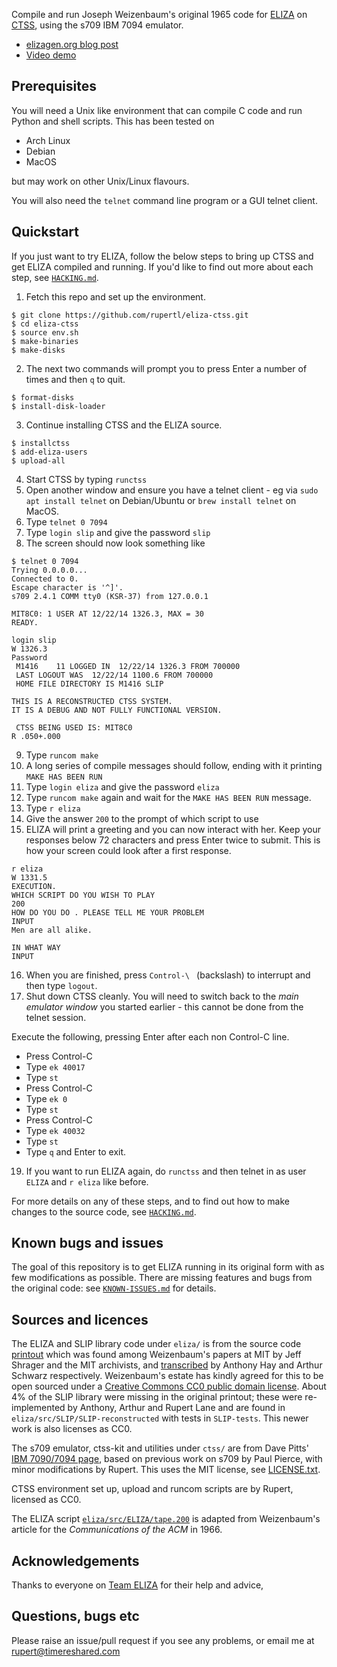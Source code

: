 Compile and run Joseph Weizenbaum's original 1965 code for
[ELIZA](https://sites.google.com/view/elizaarchaeology/home) on
[CTSS](https://en.wikipedia.org/wiki/Compatible_Time-Sharing_System),
using the s709 IBM 7094 emulator.

* [elizagen.org blog
  post](https://sites.google.com/view/elizagen-org/blog/eliza-reanimated)
* [Video demo](https://youtu.be/j5Tw-XVcsRE)

## Prerequisites

You will need a Unix like environment that can compile C code and run
Python and shell scripts. This has been tested on

* Arch Linux
* Debian
* MacOS

but may work on other Unix/Linux flavours.

You will also need the `telnet` command line program or a GUI telnet
client.

## Quickstart

If you just want to try ELIZA, follow the below steps to bring up CTSS
and get ELIZA compiled and running. If you'd like to find out more
about each step, see [`HACKING.md`](HACKING.md).

1. Fetch this repo and set up the environment.

```
$ git clone https://github.com/rupertl/eliza-ctss.git
$ cd eliza-ctss
$ source env.sh
$ make-binaries
$ make-disks
```

2. The next two commands will prompt you to press Enter a number of
times and then `q` to quit.

```
$ format-disks
$ install-disk-loader
```

3. Continue installing CTSS and the ELIZA source.

```
$ installctss
$ add-eliza-users
$ upload-all
```

4. Start CTSS by typing `runctss`
5. Open another window and ensure you have a telnet client - eg via
   `sudo apt install telnet` on Debian/Ubuntu or `brew install telnet`
   on MacOS.
6. Type `telnet 0 7094`
7. Type `login slip` and give the password `slip`
8. The screen should now look something like

```
$ telnet 0 7094
Trying 0.0.0.0...
Connected to 0.
Escape character is '^]'.
s709 2.4.1 COMM tty0 (KSR-37) from 127.0.0.1

MIT8C0: 1 USER AT 12/22/14 1326.3, MAX = 30
READY.

login slip
W 1326.3
Password
 M1416    11 LOGGED IN  12/22/14 1326.3 FROM 700000
 LAST LOGOUT WAS  12/22/14 1100.6 FROM 700000
 HOME FILE DIRECTORY IS M1416 SLIP

THIS IS A RECONSTRUCTED CTSS SYSTEM.
IT IS A DEBUG AND NOT FULLY FUNCTIONAL VERSION.

 CTSS BEING USED IS: MIT8C0
R .050+.000
```
9. Type `runcom make`
10. A long series of compile messages should follow, ending with it
    printing `MAKE HAS BEEN RUN `
11. Type `login eliza` and give the password `eliza`
12. Type `runcom make` again and wait for the `MAKE HAS BEEN RUN`
    message.
13. Type `r eliza`
14. Give the answer `200` to the prompt of which script to use
15. ELIZA will print a greeting and you can now interact with her.
    Keep your responses below 72 characters and press Enter twice to
    submit. This is how your screen could look after a first response.

```
r eliza
W 1331.5
EXECUTION.
WHICH SCRIPT DO YOU WISH TO PLAY
200
HOW DO YOU DO . PLEASE TELL ME YOUR PROBLEM
INPUT
Men are all alike.

IN WHAT WAY
INPUT
```

16. When you are finished, press `Control-\ ` (backslash) to interrupt and then
    type `logout`.
18. Shut down CTSS cleanly. You will need to switch back to the 
    *main emulator window* you started earlier - this cannot be done 
    from the telnet session.

Execute the following, pressing Enter after each non Control-C line.

* Press Control-C
* Type `ek 40017`
* Type `st`
* Press Control-C
* Type `ek 0`
* Type `st`
* Press Control-C
* Type `ek 40032`
* Type `st`
* Type `q` and Enter to exit.

19. If you want to run ELIZA again, do `runctss` and then telnet in as
user `ELIZA` and `r eliza` like before.

For more details on any of these steps, and to find out how to make
changes to the source code, see [`HACKING.md`](HACKING.md).

## Known bugs and issues

The goal of this repository is to get ELIZA running in its original
form with as few modifications as possible. There are missing features
and bugs from the original code: see
[`KNOWN-ISSUES.md`](KNOWN-ISSUES.md) for details.

## Sources and licences

The ELIZA and SLIP library code under `eliza/` is from the source code
[printout](https://sites.google.com/view/elizagen-org/original-eliza)
which was found among Weizenbaum's papers at MIT by Jeff Shrager and
the MIT archivists, and
[transcribed](https://github.com/jeffshrager/elizagen.org/tree/master/1965_Weizenbaum_MAD-SLIP)
by Anthony Hay and Arthur Schwarz respectively. Weizenbaum's estate
has kindly agreed for this to be open sourced under a [Creative
Commons CC0 public domain
license](https://creativecommons.org/publicdomain/zero/1.0/). About 4%
of the SLIP library were missing in the original printout; these were
re-implemented by Anthony, Arthur and Rupert Lane and are found in
`eliza/src/SLIP/SLIP-reconstructed` with tests in `SLIP-tests`. This
newer work is also licenses as CC0.

The s709 emulator, ctss-kit and utilities under `ctss/` are from Dave
Pitts' [IBM 7090/7094 page](https://cozx.com/dpitts/ibm7090.html),
based on previous work on s709 by Paul Pierce, with minor
modifications by Rupert. This uses the MIT license, see
[LICENSE.txt](ctss/LICENSE.txt).

CTSS environment set up, upload and runcom scripts are by Rupert,
licensed as CC0.

The ELIZA script
[`eliza/src/ELIZA/tape.200`](eliza/src/ELIZA/tape.200) is adapted from
Weizenbaum's article for the _Communications of the ACM_ in 1966.

## Acknowledgements

Thanks to everyone on [Team
ELIZA](https://sites.google.com/view/elizaarchaeology/team?authuser=0)
for their help and advice,

## Questions, bugs etc

Please raise an issue/pull request if you see any problems, or email
me at rupert@timereshared.com
